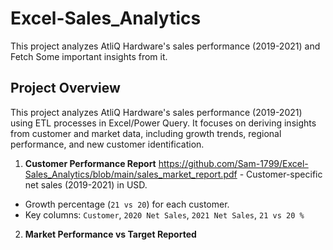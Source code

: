 # Excel-Sales_Analytics
This project analyzes AtliQ Hardware's sales performance (2019-2021) and Fetch Some important insights from it.

## Project Overview
This project analyzes AtliQ Hardware's sales performance (2019-2021) using ETL processes in Excel/Power Query. It focuses on deriving insights from customer and market data, including growth trends, regional performance, and new customer identification.

1.  **Customer Performance Report** https://github.com/Sam-1799/Excel-Sales_Analytics/blob/main/sales_market_report.pdf                        - Customer-specific net sales (2019-2021) in USD.  
   - Growth percentage (`21 vs 20`) for each customer.  
   - Key columns: `Customer`, `2020 Net Sales`, `2021 Net Sales`, `21 vs 20 %`

2.  **Market Performance vs Target Reported**     
   
